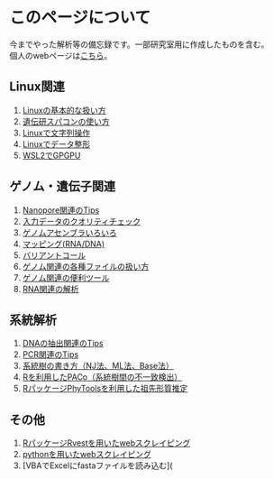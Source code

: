# このページについて
今までやった解析等の備忘録です。一部研究室用に作成したものを含む。<br>
個人のwebページは[こちら](https://sites.google.com/view/cgkt/home)。
<br>
## Linux関連
1. [Linuxの基本的な扱い方](docs/lnx.md)
2. [遺伝研スパコンの使い方](docs/supakon.md)
3. [Linuxで文字列操作](docs/lnx_string.md)
4. [Linuxでデータ整形](docs/lnx_data.md)
5. [WSL2でGPGPU](docs/gpgpu.md)

## ゲノム・遺伝子関連
1. [Nanopore関連のTips](docs/nanopore_tips.md)
2. [入力データのクオリティチェック](docs/qualitycheck.md)
3. [ゲノムアセンブラいろいろ](docs/assembler.md)
4. [マッピング(RNA/DNA)](docs/mapping.md)
5. [バリアントコール](docs/variantcall.md)
6. [ゲノム関連の各種ファイルの扱い方](docs/fextention.md)
7. [ゲノム関連の便利ツール](docs/gtools.md)
8. [RNA関連の解析](docs/rna.md)

## 系統解析
1. [DNAの抽出関連のTips](docs/dna_tips.md)
1. [PCR関連のTips](docs/pcr_tips.md)
1. [系統樹の書き方（NJ法、ML法、Base法）](docs/trees.md)
1. [Rを利用したPACo（系統樹間の不一致検出）](docs/paco.md)
1. [RパッケージPhyToolsを利用した祖先形質推定](docs/ancestor.md)

## その他
1. [RパッケージRvestを用いたwebスクレイピング](docs/scraping_r.md)
1. [pythonを用いたwebスクレイピング](docs/scraping_python.md)
2. [VBAでExcelにfastaファイルを読み込む](
